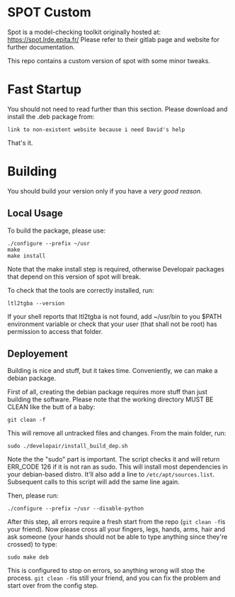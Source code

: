 SPOT Custom
========

Spot is a model-checking toolkit originally hosted at: https://spot.lrde.epita.fr/
Please refer to their gitlab page and website for further documentation. 

This repo contains a custom version of spot with some minor tweaks. 

Fast Startup
============

You should not need to read further than this section. Please download and install the .deb package from:

    link to non-existent website because i need David's help

That's it. 

Building
========

You should build your version only if you have a *very* *good* *reason*. 

Local Usage
-----------

To build the package, please use: 

    ./configure --prefix ~/usr
    make
    make install

Note that the make install step is required, otherwise Developair packages that depend on this version of spot will break.

To check that the tools are correctly installed, run:

    ltl2tgba --version
    
If your shell reports that ltl2tgba is not found, add ~/usr/bin to you $PATH environment variable or check that your user (that shall not be root) has permission to access that folder.

Deployement
-----------

Building is nice and stuff, but it takes time. Conveniently, we can make a debian package.

First of all, creating the debian package requires more stuff than just building the software. Please note that the working directory MUST BE CLEAN like the butt of a baby:

    git clean -f

This will remove all untracked files and changes.
From the main folder, run:

    sudo ./developair/install_build_dep.sh

Note the the "sudo" part is important. The script checks it and will return ERR_CODE 126 if it is not ran as sudo. This will install most dependencies in your debian-based distro. It'll also add a line to `/etc/apt/sources.list`. Subsequent calls to this script will add the same line again. 

Then, please run:

    ./configure --prefix ~/usr --disable-python

After this step, all errors require a fresh start from the repo (`git clean -f`is your friend).
Now please cross all your fingers, legs, hands, arms, hair and ask someone (your hands should not be able to type anything since they're crossed) to type:

    sudo make deb
    
This is configured to stop on errors, so anything wrong will stop the process. `git clean -f`is still your friend, and you can fix the problem and start over from the config step. 
